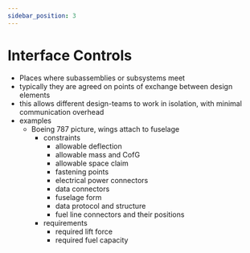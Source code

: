 ```yaml
---
sidebar_position: 3
---
```


# Interface Controls

- Places where subassemblies or subsystems meet
- typically they are agreed on points of exchange between design elements
- this allows different design-teams to work in isolation, with minimal communication overhead
- examples
  - Boeing 787 picture, wings attach to fuselage
    - constraints
      - allowable deflection
      - allowable mass and CofG
      - allowable space claim
      - fastening points
      - electrical power connectors
      - data connectors
      - fuselage form
      - data protocol and structure
      - fuel line connectors and their positions
    - requirements
      - required lift force
      - required fuel capacity


